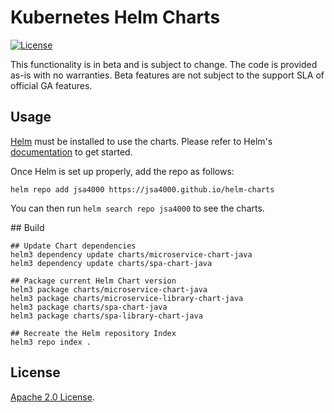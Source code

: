 # Kubernetes Helm Charts

[![License](https://img.shields.io/badge/License-Apache%202.0-blue.svg)](https://opensource.org/licenses/Apache-2.0)

This functionality is in beta and is subject to change. The code is provided as-is with no warranties. Beta features are not subject to the support SLA of official GA features.

## Usage

[Helm](https://helm.sh) must be installed to use the charts.
Please refer to Helm's [documentation](https://helm.sh/docs/) to get started.

Once Helm is set up properly, add the repo as follows:

```console
helm repo add jsa4000 https://jsa4000.github.io/helm-charts
```

You can then run `helm search repo jsa4000` to see the charts.

## Build

```console
## Update Chart dependencies
helm3 dependency update charts/microservice-chart-java
helm3 dependency update charts/spa-chart-java

## Package current Helm Chart version
helm3 package charts/microservice-chart-java
helm3 package charts/microservice-library-chart-java
helm3 package charts/spa-chart-java
helm3 package charts/spa-library-chart-java

## Recreate the Helm repository Index
helm3 repo index .
```

## License

<!-- Keep full URL links to repo files because this README syncs from main to gh-pages.  -->
[Apache 2.0 License](https://github.com/jsa4000/helm-charts/blob/main/LICENSE).